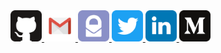 <a href="https://github.com/rosolko">
  <img width="50px" height="50px" src="https://raw.githubusercontent.com/edent/SuperTinyIcons/master/images/svg/github.svg"/>
</a>

<a href="mailto:rosolko@gmail.com">
  <img width="50px" height="50px" src="https://raw.githubusercontent.com/edent/SuperTinyIcons/master/images/svg/gmail.svg"/>
</a>

<a href="mailto:rosolko@pm.me">
  <img width="50px" height="50px" src="https://raw.githubusercontent.com/edent/SuperTinyIcons/master/images/svg/protonmail.svg"/>
</a>

<a href="https://twitter.com/arosolko">
  <img width="50px" height="50px" src="https://raw.githubusercontent.com/edent/SuperTinyIcons/master/images/svg/twitter.svg"/>
</a>

<a href="https://www.linkedin.com/in/rosolko">
  <img width="50px" height="50px" src="https://raw.githubusercontent.com/edent/SuperTinyIcons/master/images/svg/linkedin.svg"/>
</a>

<a href="https://medium.com/@rosolko">
  <img width="50px" height="50px" src="https://raw.githubusercontent.com/edent/SuperTinyIcons/master/images/svg/medium.svg"/>
</a>
